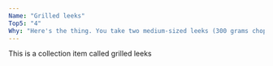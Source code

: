 ```yaml
---
Name: "Grilled leeks"
Top5: "4"
Why: "Here's the thing. You take two medium-sized leeks (300 grams chopped adding up to only 69 calories!) slice them up diagonally and drop them in a non-stick frying pan at high heat and before long you have a meaty, arromatic dish. Keep them moving and keep an eye on the colour but this is one of my favourite base-layers. They are great with chopped chesnut mushrooms added half-way through or olives and walnuts stired in at the end with some lemon juice and soy-sauce. Absolutely love these and not a high GO thing in sight:-)"
---
```


This is a collection item called grilled leeks

<p style="clear: both;">&nbsp;</p>

